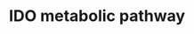 ---
annotations:
- id: PW:0000054
  parent: classic metabolic pathway
  type: Pathway Ontology
  value: tryptophan metabolic pathway
- id: PW:0000002
  parent: classic metabolic pathway
  type: Pathway Ontology
  value: classic metabolic pathway
authors:
- Mkutmon
description: 'Overview of the IDO metabolic pathway. Approximately 95% of L-tryptophan
  (Trp) is catabolized into kynurenine (Kyn) through three rate-limiting enzymes:
  tryptophan 2,3-dioxygenase (TDO) in the liver and indoleamine 2, 3-dioxygenase 1/2
  (IDO1/2) in peripheral tissues. Kyn is converted to 3-hydroxykynurenine (3-HK) by
  kynurenine 3-monooxygenase (KMO), to anthranilic acid (AA) by kynureninase (KYNase),
  or to kynurenic acid (KYNA) by kynurenine aminotransferase (KAT). Next, catalyzed
  by KYNase, 3-HK is converted to 3-hydroxyanthranilic acid (3-HAA), which is further
  converted to quinolinic acid (QA), picolinic acid, nicotinamide adenine dinucleotide
  (NAD+), and other molecules.  Starting point: https://pfocr.wikipathways.org/figures/PMC6090955__13045_2018_644_Fig1_HTML.html'
last-edited: 2023-09-02
organisms:
- Homo sapiens
redirect_from:
- /index.php/Pathway:WP5414
- /instance/WP5414
- /instance/WP5414_r127286
revision: r127286
schema-jsonld:
- '@context': https://schema.org/
  '@id': https://wikipathways.github.io/pathways/WP5414.html
  '@type': Dataset
  creator:
    '@type': Organization
    name: WikiPathways
  description: 'Overview of the IDO metabolic pathway. Approximately 95% of L-tryptophan
    (Trp) is catabolized into kynurenine (Kyn) through three rate-limiting enzymes:
    tryptophan 2,3-dioxygenase (TDO) in the liver and indoleamine 2, 3-dioxygenase
    1/2 (IDO1/2) in peripheral tissues. Kyn is converted to 3-hydroxykynurenine (3-HK)
    by kynurenine 3-monooxygenase (KMO), to anthranilic acid (AA) by kynureninase
    (KYNase), or to kynurenic acid (KYNA) by kynurenine aminotransferase (KAT). Next,
    catalyzed by KYNase, 3-HK is converted to 3-hydroxyanthranilic acid (3-HAA), which
    is further converted to quinolinic acid (QA), picolinic acid, nicotinamide adenine
    dinucleotide (NAD+), and other molecules.  Starting point: https://pfocr.wikipathways.org/figures/PMC6090955__13045_2018_644_Fig1_HTML.html'
  keywords:
  - 3-Hydroxyanthranilic Acid
  - 3-Hydroxykynurenine
  - AADAT
  - AATM
  - Anthranilic Acid
  - IDO1
  - IDO2
  - IFNG
  - KAT1
  - KAT3
  - KMO
  - KYNU
  - Kynurenic Acid
  - Kynurenine
  - L-Tryptophan
  - NAD+
  - Neopterin
  - Picolinic Acid
  - Quinolinic Acid
  - T23O
  - TNFA
  license: CC0
  name: IDO metabolic pathway
seo: CreativeWork
title: IDO metabolic pathway
wpid: WP5414
---